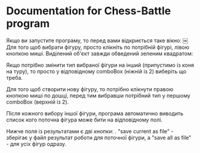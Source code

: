 # Documentation for Chess-Battle program

Якщо ви запустите програму, то перед вами відкриється таке вікно:
￼
Для того щоб вибрати фігуру, просто клікніть по потрібній фігурі, лівою кнопкою миші. Виділений об'єкт завжди обведений зеленим квадратом:

Якщо потрібно змінити тип вибраної фігури на інший (припустимо із коня на туру), то просто у відповідному comboBox (ніжній із 2) виберіть що треба.

Для того щоб створити нову фігуру, то потрібно клікнути правою кнопкою миші по дошці, перед тим вибравши потрібний тип у першому comboBox (верхній із 2).

Після кожного вибору іншої фігури, програма автоматично виводить список кого поточна фігура може бити на відповідному полі.

Нижче поля із результатами є дві кнопки: . "save current as file" - зберігає у файл результат роботи для поточної фігури, а "save all as file" - для усіх фігур одразу.
